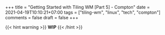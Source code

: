 +++
title = "Getting Started with Tiling WM [Part 5] - Compton"
date = 2021-04-19T10:10:21+07:00
tags = ["tiling-wm", "linux", "tech", "compton"]
comments = false
draft = false
+++

{{< hint warning >}}
**WIP**
{{< /hint >}}

